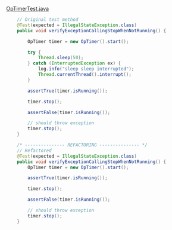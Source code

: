 [OpTimerTest.java](https://github.com/apache/accumulo/blob/47ac68d1a220a90bc80618f9684252b243df6b27/core/src/test/java/org/apache/accumulo/core/util/OpTimerTest.java#L121)
```java
    // Original test method
    @Test(expected = IllegalStateException.class)
    public void verifyExceptionCallingStopWhenNotRunning() {

        OpTimer timer = new OpTimer().start();

        try {
            Thread.sleep(50);
        } catch (InterruptedException ex) {
            log.info("sleep sleep interrupted");
            Thread.currentThread().interrupt();
        }

        assertTrue(timer.isRunning());

        timer.stop();

        assertFalse(timer.isRunning());

        // should throw exception
        timer.stop();
    }

    /* --------------- REFACTORING --------------- */
    // Refactored
    @Test(expected = IllegalStateException.class)
    public void verifyExceptionCallingStopWhenNotRunning() {
        OpTimer timer = new OpTimer().start();

        assertTrue(timer.isRunning());

        timer.stop();

        assertFalse(timer.isRunning());

        // should throw exception
        timer.stop();
    }
```